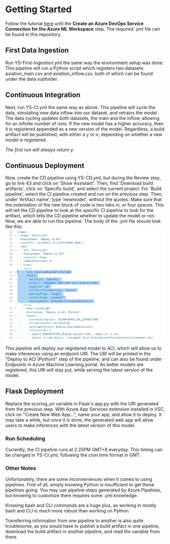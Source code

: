 # Getting Started
Follow the tutorial [here](https://github.com/microsoft/MLOpsPython/blob/master/docs/getting_started.md) until the **Create an Azure DevOps Service Connection for the Azure ML Workspace** step. The required .yml file can be found in this repository.

## First Data Ingestion
Run YS-First-Ingestion.yml the same way the environment setup was done. This pipeline will run a Python script which registers two datasets: aviation_main.csv and aviation_inflow.csv, both of which can be found under the data subfolder. 

## Continuous Integration
Next, run YS-CI.yml the same way as above. This pipeline will cycle the data, simulating new data inflow into our dataset, and retrains the model. The data cycling updates both datasets, the main and the inflow, allowing for an infinite number of runs. If the new model has a higher accuracy, then it is registered appended as a new version of the model. Regardless, a build artifact will be published, with either a y or n, depending on whether a new model is registered. 

*The first run will always return y.*

## Continuous Deployment
Now, create the CD pipeline using YS-CD.yml, but during the Review step, go to line 43 and click on 'Show Assistant'. Then, find 'Download build artifacts', click on 'Specific build', and select the current project. For 'Build pipeline', select the CI pipeline created and run on the previous step. Then, under 'Artifact name', type 'newmodel', without the quotes. Make sure that the indentation of the new block of code is two tabs in, or four spaces. This will tell the CD pipeline to look at the specific CI pipeline to look for the artifact, which tells the CD pipeline whether to update the model or not. Now, we are able to run this pipeline. The body of the .yml file should look like this:
![Instructions](CD_Instructions.png)

This pipeline will deploy our registered model to ACI, which will allow us to make inferences using an endpoint URI. The URI will be printed in the "Deploy to ACI (Python)" step of the pipeline, and can also be found under Endpoints in Azure Machine Learning portal. As better models are registered, this URI will stay put, while serving the latest version of the model.

## Flask Deployment
Replace the scoring_uri variable in Flask's app.py with the URI generated from the previous step. With Azure App Services extension installed in VSC, click on "Create New Web App...", name your app, and allow it to deploy. It may take a while, but once it is done, the generated web app will allow users to make inferences with the latest version of this model.

### Run Scheduling
Currently, the CI pipeline runs at 2.25PM GMT+8 everyday. This timing can be changed in YS-CI.yml, following the cron time format in GMT.

### Other Notes
Unfortunately, there are some inconveniences when it comes to using pipelines. First of all, simply knowing Python is insufficient to get these pipelines going. You may use pipeline steps generated by Azure Pipelines, but knowing to customize them requires some .yml knowledge. 

Knowing bash and CLI commands are a huge plus, as working in mostly bash and CLI is much more robust than working on Python.

Transferring information from one pipeline to another is also quite troublesome, as you would have to publish a build artifact in one pipeline, download the build artifact in another pipeline, and read the variable from there. 